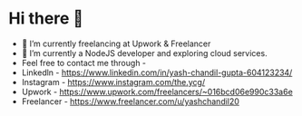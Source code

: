 # Hi there 👋

- 🔭 I’m currently freelancing at Upwork & Freelancer 
- 🌱 I’m currently a NodeJS developer and exploring cloud services.
-    Feel free to contact me through - 
-    Linkedln - https://www.linkedin.com/in/yash-chandil-gupta-604123234/
-    Instagram - https://www.instagram.com/the.ycg/
-    Upwork - https://www.upwork.com/freelancers/~016bcd06e990c33a6e
-    Freelancer - https://www.freelancer.com/u/yashchandil20

